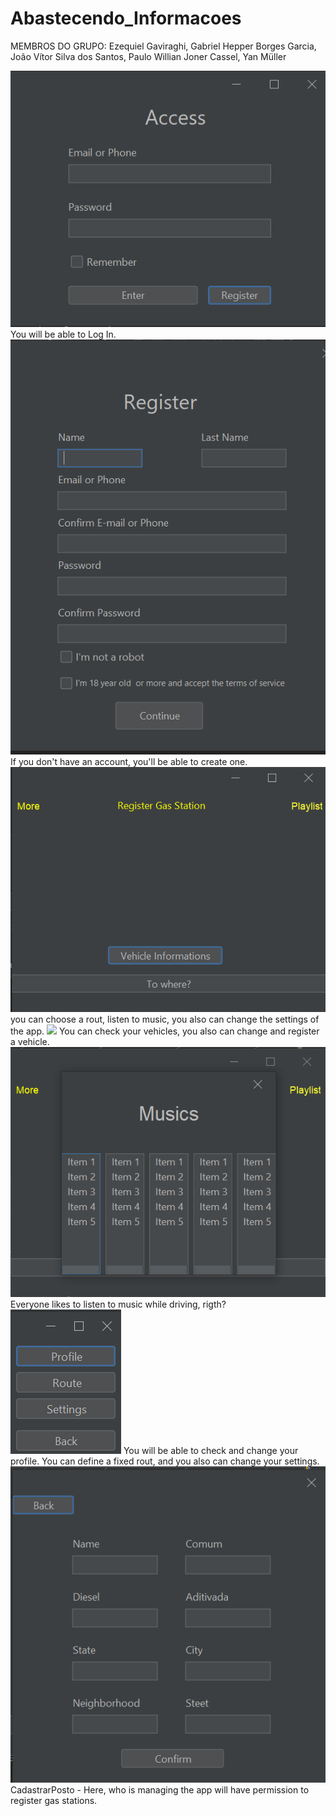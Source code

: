 # Abastecendo_Informacoes

MEMBROS DO GRUPO: Ezequiel Gaviraghi, Gabriel Hepper Borges Garcia, João Vítor Silva dos Santos, Paulo Willian Joner Cassel, Yan Müller

<img src = "Log In.png">
You will be able to Log In.

<img src = "Register User.png">
 If you don't have an account, you'll be able to create one.

<img src = "Menu.png">
you can choose a rout, listen to music, you also can change the settings of the app.
                     
<img src = "Vehicle Informations">
You can check your vehicles, you also can change and register a vehicle.
                                 
<img src = "Playlist.png">
Everyone likes to listen to music while driving, rigth?
                         
<img src = "More.png">
You will be able to check and change your profile. You can define a fixed rout, and you also can change your settings.
                     
<img src = "Register Gas Station.png">
CadastrarPosto - Here, who is managing the app will have permission to register gas stations.
